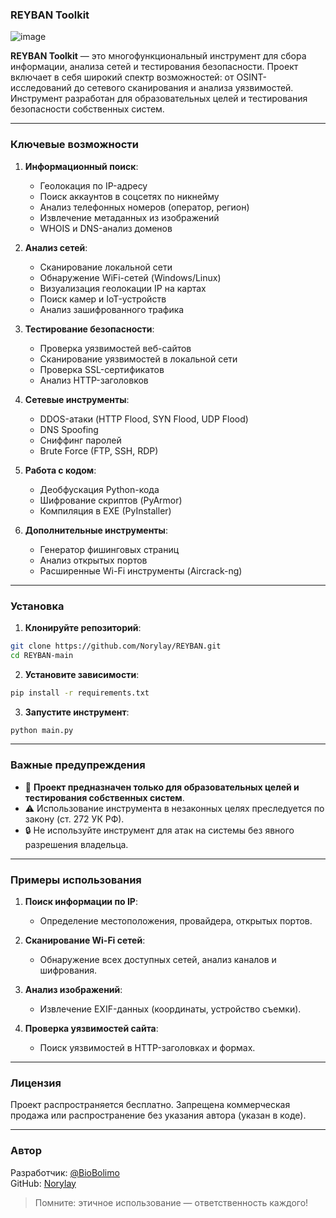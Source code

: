 ### REYBAN Toolkit

![image](https://github.com/user-attachments/assets/7de3b88a-3697-4ca9-ba64-f1c50dd78ed3)

**REYBAN Toolkit** — это многофункциональный инструмент для сбора информации, анализа сетей и тестирования безопасности. Проект включает в себя широкий спектр возможностей: от OSINT-исследований до сетевого сканирования и анализа уязвимостей. Инструмент разработан для образовательных целей и тестирования безопасности собственных систем.

---

### Ключевые возможности

1. **Информационный поиск**:
   - Геолокация по IP-адресу
   - Поиск аккаунтов в соцсетях по никнейму
   - Анализ телефонных номеров (оператор, регион)
   - Извлечение метаданных из изображений
   - WHOIS и DNS-анализ доменов

2. **Анализ сетей**:
   - Сканирование локальной сети
   - Обнаружение WiFi-сетей (Windows/Linux)
   - Визуализация геолокации IP на картах
   - Поиск камер и IoT-устройств
   - Анализ зашифрованного трафика

3. **Тестирование безопасности**:
   - Проверка уязвимостей веб-сайтов
   - Сканирование уязвимостей в локальной сети
   - Проверка SSL-сертификатов
   - Анализ HTTP-заголовков

4. **Сетевые инструменты**:
   - DDOS-атаки (HTTP Flood, SYN Flood, UDP Flood)
   - DNS Spoofing
   - Сниффинг паролей
   - Brute Force (FTP, SSH, RDP)

5. **Работа с кодом**:
   - Деобфускация Python-кода
   - Шифрование скриптов (PyArmor)
   - Компиляция в EXE (PyInstaller)

6. **Дополнительные инструменты**:
   - Генератор фишинговых страниц
   - Анализ открытых портов
   - Расширенные Wi-Fi инструменты (Aircrack-ng)

---

### Установка

1. **Клонируйте репозиторий**:
```bash
git clone https://github.com/Norylay/REYBAN.git
cd REYBAN-main
```

2. **Установите зависимости**:
```bash
pip install -r requirements.txt
```

3. **Запустите инструмент**:
```bash
python main.py
```

---

### Важные предупреждения

- 🚫 **Проект предназначен только для образовательных целей и тестирования собственных систем**.
- ⚠️ Использование инструмента в незаконных целях преследуется по закону (ст. 272 УК РФ).
- 🔒 Не используйте инструмент для атак на системы без явного разрешения владельца.

---

### Примеры использования

1. **Поиск информации по IP**:
   - Определение местоположения, провайдера, открытых портов.

2. **Сканирование Wi-Fi сетей**:
   - Обнаружение всех доступных сетей, анализ каналов и шифрования.

3. **Анализ изображений**:
   - Извлечение EXIF-данных (координаты, устройство съемки).

4. **Проверка уязвимостей сайта**:
   - Поиск уязвимостей в HTTP-заголовках и формах.

---

### Лицензия
Проект распространяется бесплатно. Запрещена коммерческая продажа или распространение без указания автора (указан в коде).

---

### Автор
Разработчик: [@BioBolimo](https://t.me/BioBolimo)  
GitHub: [Norylay](https://github.com/norylay)

> Помните: этичное использование — ответственность каждого!
